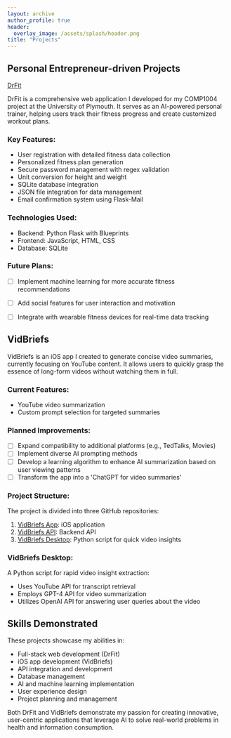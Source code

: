 ```yaml
---
layout: archive
author_profile: true
header:
  overlay_image: /assets/splash/header.png
title: "Projects"
---
```

## Personal Entrepreneur-driven Projects

<a href="https://github.com/alfie-ns/drfit-api">DrFit</a>

DrFit is a comprehensive web application I developed for my COMP1004 project at the University of Plymouth. It serves as an AI-powered personal trainer, helping users track their fitness progress and create customized workout plans.

### Key Features:

- User registration with detailed fitness data collection
- Personalized fitness plan generation
- Secure password management with regex validation
- Unit conversion for height and weight
- SQLite database integration
- JSON file integration for data management
- Email confirmation system using Flask-Mail

### Technologies Used:

- Backend: Python Flask with Blueprints
- Frontend: JavaScript, HTML, CSS
- Database: SQLite

### Future Plans:

- [ ] Implement machine learning for more accurate fitness recommendations
- [ ] Add social features for user interaction and motivation

- [  ] Integrate with wearable fitness devices for real-time data tracking

## VidBriefs

VidBriefs is an iOS app I created to generate concise video summaries, currently focusing on YouTube content. It allows users to quickly grasp the essence of long-form videos without watching them in full.

### Current Features:

- YouTube video summarization
- Custom prompt selection for targeted summaries

### Planned Improvements:

- [ ] Expand compatibility to additional platforms (e.g., TedTalks, Movies)
- [ ] Implement diverse AI prompting methods
- [ ] Develop a learning algorithm to enhance AI summarization based on user viewing patterns
- [ ] Transform the app into a 'ChatGPT for video summaries'

### Project Structure:

The project is divided into three GitHub repositories:

1. [VidBriefs App](https://github.com/alfie-ns/vidbriefs-app): iOS application
2. [VidBriefs API](https://github.com/alfie-ns/vidbriefs-api): Backend API
3. [VidBriefs Desktop](https://github.com/alfie-ns/VidBriefs-Desktop): Python script for quick video insights

### VidBriefs Desktop:

A Python script for rapid video insight extraction:

- Uses YouTube API for transcript retrieval
- Employs GPT-4 API for video summarization
- Utilizes OpenAI API for answering user queries about the video

## Skills Demonstrated

These projects showcase my abilities in:

- Full-stack web development (DrFit)
- iOS app development (VidBriefs)
- API integration and development
- Database management
- AI and machine learning implementation
- User experience design
- Project planning and management

Both DrFit and VidBriefs demonstrate my passion for creating innovative, user-centric applications that leverage AI to solve real-world problems in health and information consumption.
